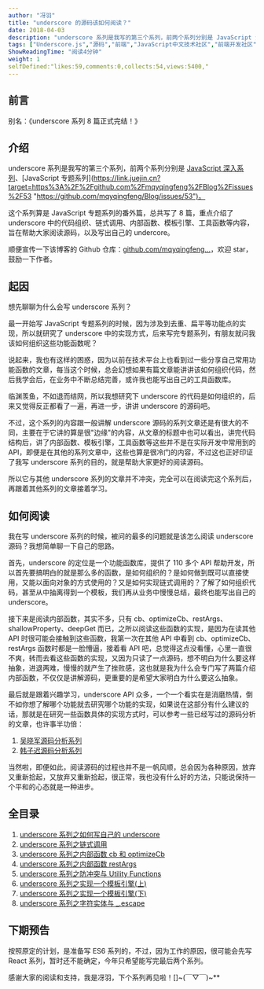 ```yaml
---
author: "冴羽"
title: "underscore 的源码该如何阅读？"
date: 2018-04-03
description: "underscore 系列是我写的第三个系列，前两个系列分别是 JavaScript 深入系列、JavaScript 专题系列。 这个系列算是 JavaScript 专题系列的番外篇，总共写了 8 篇，重点介绍了 underscore 中的代码组织、链式调用、内部函数、模板引擎…"
tags: ["Underscore.js","源码","前端","JavaScript中文技术社区","前端开发社区","前端技术交流","前端框架教程","JavaScript 学习资源","CSS 技巧与最佳实践","HTML5 最新动态","前端工程师职业发展","开源前端项目","前端技术趋势"]
ShowReadingTime: "阅读4分钟"
weight: 1
selfDefined:"likes:59,comments:0,collects:54,views:5400,"
---
```

前言
--

别名：《underscore 系列 8 篇正式完结！》

介绍
--

underscore 系列是我写的第三个系列，前两个系列分别是 [JavaScript 深入系列](https://link.juejin.cn?target=https%3A%2F%2Fgithub.com%2Fmqyqingfeng%2FBlog%2Fissues%2F17 "https://github.com/mqyqingfeng/Blog/issues/17")、[JavaScript 专题系列](https://link.juejin.cn?target=https%3A%2F%2Fgithub.com%2Fmqyqingfeng%2FBlog%2Fissues%2F53 "https://github.com/mqyqingfeng/Blog/issues/53")。

这个系列算是 JavaScript 专题系列的番外篇，总共写了 8 篇，重点介绍了 underscore 中的代码组织、链式调用、内部函数、模板引擎、工具函数等内容，旨在帮助大家阅读源码，以及写出自己的 undercore。

顺便宣传一下该博客的 Github 仓库：[github.com/mqyqingfeng…](https://link.juejin.cn?target=https%3A%2F%2Fgithub.com%2Fmqyqingfeng%2FBlog "https://github.com/mqyqingfeng/Blog")，欢迎 star，鼓励一下作者。

起因
--

想先聊聊为什么会写 underscore 系列？

最一开始写 JavaScript 专题系列的时候，因为涉及到去重、扁平等功能点的实现，所以就研究了 underscore 中的实现方式，后来写完专题系列，有朋友就问我该如何组织这些功能函数呢？

说起来，我也有这样的困惑，因为以前在技术平台上也看到过一些分享自己常用功能函数的文章，每当这个时候，总会幻想如果有篇文章能讲讲该如何组织代码，然后我学会后，在业务中不断总结完善，或许我也能写出自己的工具函数库。

临渊羡鱼，不如退而结网，所以我想研究下 underscore 的代码是如何组织的，后来又觉得反正都看了一遍，再进一步，讲讲 underscore 的源码吧。

不过，这个系列的内容跟一般讲解 underscore 源码的系列文章还是有很大的不同，主要在于它讲的算是很"边缘"的内容，从文章的标题中也可以看出，讲完代码结构后，讲了内部函数、模板引擎，工具函数等这些并不是在实际开发中常用到的 API，即便是在其他的系列文章中，这些也算是很冷门的内容，不过这也正好印证了我写 underscore 系列的目的，就是帮助大家更好的阅读源码。

所以它与其他 underscore 系列的文章并不冲突，完全可以在阅读完这个系列后，再跟着其他系列的文章接着学习。

如何阅读
----

我在写 underscore 系列的时候，被问的最多的问题就是该怎么阅读 underscore 源码？我想简单聊一下自己的思路。

首先，underscore 的定位是一个功能函数库，提供了 110 多个 API 帮助开发，所以首先要搞明白的就是那么多的函数，是如何组织的？是如何做到既可以直接使用，又能以面向对象的方式使用的？又是如何实现链式调用的？了解了如何组织代码，甚至从中抽离得到一个模板，我们再从业务中慢慢总结，最终也能写出自己的 underscore。

接下来是阅读内部函数，其实不多，只有 cb、optimizeCb、restArgs、shallowProperty、deepGet 而已，之所以阅读这些函数的实现，是因为在读其他 API 时很可能会接触到这些函数，我第一次在其他 API 中看到 cb、optimizeCb、restArgs 函数时都是一脸懵逼，接着看 API 吧，总觉得这点没看懂，心里一直很不爽，转而去看这些函数的实现，又因为只读了一点源码，想不明白为什么要这样抽象，进退两难，慢慢的就产生了挫败感，这也就是我为什么会专门写了两篇介绍内部函数，不仅仅是讲解源码，更重要的是希望大家明白为什么要这么抽象。

最后就是跟着兴趣学习，underscore API 众多，一个一个看实在是消磨热情，倒不如你想了解哪个功能就去研究哪个功能的实现，如果说在这部分有什么建议的话，那就是在研究一些函数具体的实现方式时，可以参考一些已经写过的源码分析的文章，也许事半功倍：

1.  [吴晓军源码分析系列](https://link.juejin.cn?target=https%3A%2F%2Fwww.gitbook.com%2Fbook%2Fyoyoyohamapi%2Fundersercore-analysis%2Fdetails "https://www.gitbook.com/book/yoyoyohamapi/undersercore-analysis/details")
2.  [韩子迟源码分析系列](https://link.juejin.cn?target=https%3A%2F%2Fgithub.com%2Fhanzichi%2Funderscore-analysis "https://github.com/hanzichi/underscore-analysis")

当然啦，即便如此，阅读源码的过程也并不是一帆风顺，总会因为各种原因，放弃又重新拾起，又放弃又重新拾起，很正常，我也没有什么好的方法，只能说保持一个平和的心态就是一种进步。

全目录
---

1.  [underscore 系列之如何写自己的 underscore](https://link.juejin.cn?target=https%3A%2F%2Fgithub.com%2Fmqyqingfeng%2FBlog%2Fissues%2F56 "https://github.com/mqyqingfeng/Blog/issues/56")
2.  [underscore 系列之链式调用](https://link.juejin.cn?target=https%3A%2F%2Fgithub.com%2Fmqyqingfeng%2FBlog%2Fissues%2F57 "https://github.com/mqyqingfeng/Blog/issues/57")
3.  [underscore 系列之内部函数 cb 和 optimizeCb](https://link.juejin.cn?target=https%3A%2F%2Fgithub.com%2Fmqyqingfeng%2FBlog%2Fissues%2F58 "https://github.com/mqyqingfeng/Blog/issues/58")
4.  [underscore 系列之内部函数 restArgs](https://link.juejin.cn?target=https%3A%2F%2Fgithub.com%2Fmqyqingfeng%2FBlog%2Fissues%2F60 "https://github.com/mqyqingfeng/Blog/issues/60")
5.  [underscore 系列之防冲突与 Utility Functions](https://link.juejin.cn?target=https%3A%2F%2Fgithub.com%2Fmqyqingfeng%2FBlog%2Fissues%2F62 "https://github.com/mqyqingfeng/Blog/issues/62")
6.  [underscore 系列之实现一个模板引擎(上)](https://link.juejin.cn?target=https%3A%2F%2Fgithub.com%2Fmqyqingfeng%2FBlog%2Fissues%2F63 "https://github.com/mqyqingfeng/Blog/issues/63")
7.  [underscore 系列之实现一个模板引擎(下)](https://link.juejin.cn?target=https%3A%2F%2Fgithub.com%2Fmqyqingfeng%2FBlog%2Fissues%2F70 "https://github.com/mqyqingfeng/Blog/issues/70")
8.  [underscore 系列之字符实体与 \_.escape](https://link.juejin.cn?target=https%3A%2F%2Fgithub.com%2Fmqyqingfeng%2FBlog%2Fissues%2F77 "https://github.com/mqyqingfeng/Blog/issues/77")

下期预告
----

按照原定的计划，是准备写 ES6 系列的，不过，因为工作的原因，很可能会先写 React 系列，暂时还不能确定，今年只希望能写完最后两个系列。

感谢大家的阅读和支持，我是冴羽，下个系列再见啦！\[\]~(￣▽￣)~\*\*